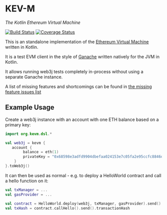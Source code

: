 # KEV-M

*The Kotlin Ethereum Virtual Machine*

[![Build Status](https://travis-ci.org/wjsrobertson/kevm.svg?branch=master)](https://travis-ci.org/wjsrobertson/kevm)
[![Coverage Status](https://codecov.io/gh/wjsrobertson/kevm/branch/master/graph/badge.svg)](https://codecov.io/gh/wjsrobertson/kevm)

This is an standalone implementation of the [Ethereum Virtual Machine](https://www.ethereum.org/) written in Kotlin.

It is a test EVM client in the style of [Ganache](https://www.trufflesuite.com/ganache) written natively for the JVM in Kotlin. 

It allows running web3j tests completely in-process without using a separate Ganache instance.

A list of missing features and shortcomings can be found in [the missing feature issues list](https://github.com/wjsrobertson/kevm/labels/missing%20feature)

## Example Usage

Create a web3j instance with an account with one ETH balance based on a primary key:

```kotlin
import org.kevm.dsl.*

val web3j = kevm {
   account {
        balance = eth(1)
        privateKey = "0x68598e3adfd9904dbefaa024153e7c05fa2e95ccfc8846d80bd7f973cbce5395"
    }
}.toWeb3j()
```

It can then be used as normal - e.g. to deploy a HelloWorld contract and call a hello function on it: 

```kotlin
val txManager = ...
val gasProvider = ...

val contract = HelloWorld.deploy(web3j, txManager, gasProvider).send()
val txHash = contract.callHello().send().transactionHash
```

